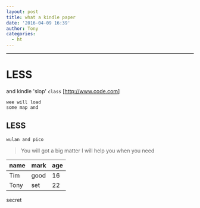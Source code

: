 ```yaml
---
layout: post
title: what a kindle paper
date: '2016-04-09 16:39'
author: Tony
categories:
  - ht
---
```


--------------------------------------------------------------------------------

# LESS

and kindle 'slop' `class` [<http://www.code.com>]

```
wee will load
some map and
```

## LESS

```
wulan and pico
```

> You will got a big matter I will help you when you need

name | mark | age
---- | ---- | -----
Tim  | good | 16
Tony | set  | 22

secret
